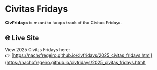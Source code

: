 # Civitas Fridays

**CivFridays** is meant to keeps track of the Civitas Fridays.

## 🌐 Live Site

View 2025 Civitas Fridays here:  
👉 [https://nachofregeiro.github.io/civfridays/2025_civitas_fridays.html](https://nachofregeiro.github.io/civfridays/2025_civitas_fridays.html)

